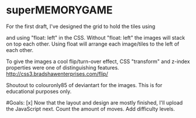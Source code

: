 # superMEMORYGAME



For the first draft, I've designed the grid to hold the tiles using <div> and using "float: left" in the CSS.
Without "float: left" the images will stack on top each other.
Using float will arrange each image/tiles to the left of each other.

To give the images a cool flip/turn-over effect, CSS "transform" and z-index properties were one of distinguishing features.
http://css3.bradshawenterprises.com/flip/

Shoutout to colouronly85 of deviantart for the images. This is for educational purposes only.

#Goals:
[x] Now that the layout and design are mostly finished, I'll upload the JavaScript next.
Count the amount of moves.
Add difficulty levels.
